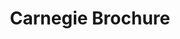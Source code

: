 ---
ee_id_thing: '2209'
site: '1'
type: '2'
inv_num: 2012-150
url: 2012-150-carnegie-brochure
title: Carnegie Brochure
year: '2012'
display_year: '2012'
medium: Booklet
dims: ''
pitch: ''
ps: "​Brochure made for a show at the Carnegie Museum. Unknown edition. Not for sale
  or available outside of the show.&nbsp;"
live_url: ''
related: ''
youtube: ''
related_code: ''
imgs: carnegie-brochure-booklet-2012-150-full-1-database-ih.jpg
subheading: ''
download: ''
add_credit: ''
commission: ''
layout: things-i-made
---